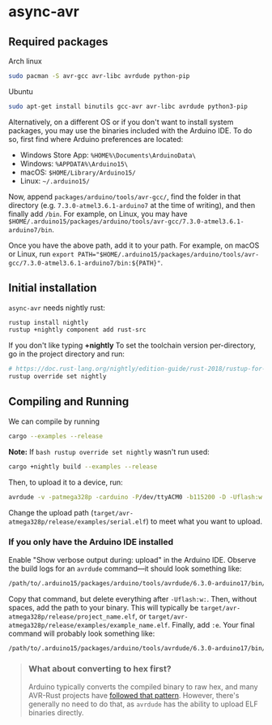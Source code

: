 # async-avr

## Required packages

Arch linux

```bash
sudo pacman -S avr-gcc avr-libc avrdude python-pip
```

Ubuntu

```bash
sudo apt-get install binutils gcc-avr avr-libc avrdude python3-pip
```

Alternatively, on a different OS or if you don't want to install system packages, you may use the
binaries included with the Arduino IDE. To do so, first find where Arduino preferences are located:

- Windows Store App: `%HOME%\Documents\ArduinoData\`
- Windows: `%APPDATA%\Arduino15\`
- macOS: `$HOME/Library/Arduino15/`
- Linux: `~/.arduino15/`

Now, append `packages/arduino/tools/avr-gcc/`, find the folder in that directory (e.g.
`7.3.0-atmel3.6.1-arduino7` at the time of writing), and then finally add `/bin`. For example, on
Linux, you may have `$HOME/.arduino15/packages/arduino/tools/avr-gcc/7.3.0-atmel3.6.1-arduino7/bin`.

Once you have the above path, add it to your path. For example, on macOS or Linux, run
`export PATH="$HOME/.arduino15/packages/arduino/tools/avr-gcc/7.3.0-atmel3.6.1-arduino7/bin:${PATH}"`.

## Initial installation

`async-avr` needs nightly rust:

```bash
rustup install nightly
rustup +nightly component add rust-src
```

If you don't like typing **+nightly** To set the toolchain version per-directory, go in the project
directory and run:

```bash
# https://doc.rust-lang.org/nightly/edition-guide/rust-2018/rustup-for-managing-rust-versions.html#managing-versions
rustup override set nightly
```

## Compiling and Running

We can compile by running

```bash
cargo --examples --release
```

**Note:** If `bash rustup override set nightly` wasn't run used:

```bash
cargo +nightly build --examples --release
```

Then, to upload it to a device, run:

```bash
avrdude -v -patmega328p -carduino -P/dev/ttyACM0 -b115200 -D -Uflash:w:target/avr-atmega328p/release/examples/serial.elf:e
```

Change the upload path (`target/avr-atmega328p/release/examples/serial.elf`) to meet what you want
to upload.

### If you only have the Arduino IDE installed

Enable "Show verbose output during: upload" in the Arduino IDE. Observe the build logs for an
`avrdude` command—it should look something like:

```bash
/path/to/.arduino15/packages/arduino/tools/avrdude/6.3.0-arduino17/bin/avrdude -C/path/to/.arduino15/packages/arduino/tools/avrdude/6.3.0-arduino17/etc/avrdude.conf -v -patmega328p -carduino -P/dev/ttyACM0 -b115200 -D -Uflash:w:/tmp/arduino_build_721874/Blink.ino.hex:i
```

Copy that command, but delete everything after `-Uflash:w:`. Then, without spaces, add the path to
your binary. This will typically be `target/avr-atmega328p/release/project_name.elf`, or
`target/avr-atmega328p/release/examples/example_name.elf`. Finally, add `:e`. Your final command
will probably look something like:

```bash
/path/to/.arduino15/packages/arduino/tools/avrdude/6.3.0-arduino17/bin/avrdude -C/path/to/.arduino15/packages/arduino/tools/avrdude/6.3.0-arduino17/etc/avrdude.conf -v -patmega328p -carduino -P/dev/ttyACM0 -b115200 -D -Uflash:w:target/avr-atmega328p/release/example/serial.elf:e
```

> ### What about converting to hex first?
>
> Arduino typically converts the compiled binary to raw hex, and many AVR-Rust projects have
> [followed that pattern][avr-objcopy]. However, there's generally no need to do that, as `avrdude`
> has the ability to upload ELF binaries directly.

[avr-objcopy]:
  https://github.com/Rahix/avr-hal/blob/bfc5dfe67107a68b4a673e54532354af126cb3ba/mkhex.sh#L32

